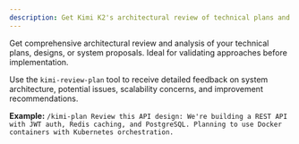 ```yaml
---
description: Get Kimi K2's architectural review of technical plans and designs
---
```


Get comprehensive architectural review and analysis of your technical plans, designs, or system proposals. Ideal for validating approaches before implementation.

Use the `kimi-review-plan` tool to receive detailed feedback on system architecture, potential issues, scalability concerns, and improvement recommendations.

**Example:** `/kimi-plan Review this API design: We're building a REST API with JWT auth, Redis caching, and PostgreSQL. Planning to use Docker containers with Kubernetes orchestration.`